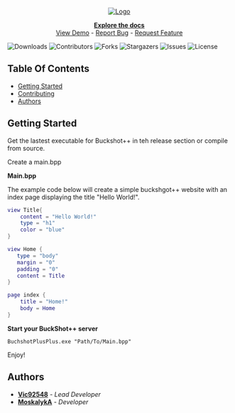 <br/>
<p align="center">
  <a href="https://github.com/BuckshotPlusPlus/BuckshotPlusPlus">
    <img src="https://i.imgur.com/MvYk4FB.png" alt="Logo">
  </a>

  <p align="center">
    <a href="https://bpp.gitbook.io/buckshot++/"><strong>Explore the docs</strong></a>
    <br/>
    <a href="https://github.com/BuckshotPlusPlus/Official-Website">View Demo</a>
  -
    <a href="https://github.com/BuckshotPlusPlus/BuckshotPlusPlus/issues">Report Bug</a>
  -
    <a href="https://github.com/BuckshotPlusPlus/BuckshotPlusPlus/pulls">Request Feature</a>
  </p>
</p>

![Downloads](https://img.shields.io/github/downloads/BuckshotPlusPlus/BuckshotPlusPlus/total) ![Contributors](https://img.shields.io/github/contributors/BuckshotPlusPlus/BuckshotPlusPlus?color=dark-green) ![Forks](https://img.shields.io/github/forks/BuckshotPlusPlus/BuckshotPlusPlus?style=social) ![Stargazers](https://img.shields.io/github/stars/BuckshotPlusPlus/BuckshotPlusPlus?style=social) ![Issues](https://img.shields.io/github/issues/BuckshotPlusPlus/BuckshotPlusPlus) ![License](https://img.shields.io/github/license/BuckshotPlusPlus/BuckshotPlusPlus)

## Table Of Contents

- [Getting Started](#getting-started)
- [Contributing](CONTRIBUTING.md)
- [Authors](#authors)

## Getting Started

Get the lastest executable for Buckshot++ in teh release section or compile from source.

Create a main.bpp

**Main.bpp**

The example code below will create a simple buckshgot++ website with an index page displaying the title "Hello World!".

```lua
view Title{
    content = "Hello World!"
    type = "h1"
    color = "blue"
}

view Home {
   type = "body"
   margin = "0"
   padding = "0"
   content = Title
}

page index {
	title = "Home!"
	body = Home
}
```

**Start your BuckShot++ server**

```shell
BuchshotPlusPlus.exe "Path/To/Main.bpp"
```
Enjoy!

## Authors

- **[Vic92548](https://github.com/Vic92548)** - _Lead Developer_
- **[MoskalykA](https://github.com/MoskalykA)** - _Developer_
